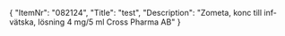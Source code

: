 {
  "ItemNr": "082124",
  "Title": "test",
  "Description": "Zometa, konc till inf-vätska, lösning 4 mg/5 ml Cross Pharma AB"
}